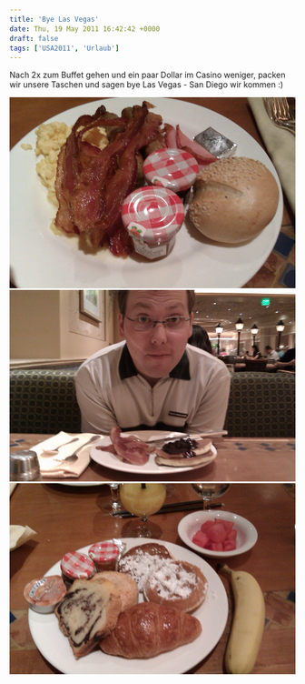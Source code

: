 ```yaml
---
title: 'Bye Las Vegas'
date: Thu, 19 May 2011 16:42:42 +0000
draft: false
tags: ['USA2011', 'Urlaub']
---
```


Nach 2x zum Buffet gehen und ein paar Dollar im Casino weniger, packen wir unsere Taschen und sagen bye Las Vegas - San Diego wir kommen :)

![-780365591](/urlaub2011-images/780365591-scaled1000.jpg?w=300)
![-780365590](/urlaub2011-images/780365590-scaled10001.jpg?w=300)
![-780365589](/urlaub2011-images/780365589-scaled1000.jpg?w=300)